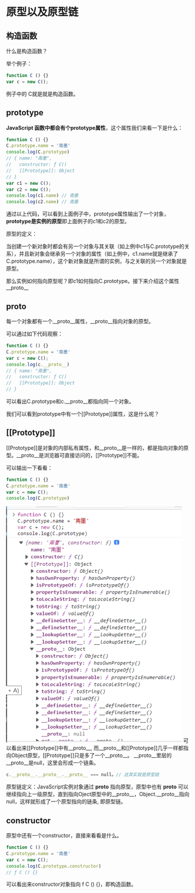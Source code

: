 # 原型以及原型链
## 构造函数
什么是构造函数？

举个例子：
```js
function C () {}
var c = new C();
```

例子中的 C就是就是构造函数。

## prototype

**JavaScript 函数中都会有个prototype属性**，这个属性我们来看一下是什么：

```js
function C () {}
C.prototype.name = '南墨'
console.log(C.prototype)
// { name: "南墨",
//   constructor: ƒ C()
//   [[Prototype]]: Object
// }
var c1 = new C();
var c2 = new C();
console.log(c1.name) // 南墨
console.log(c2.name) // 南墨
```
通过以上代码，可以看到上面例子中，prototype属性输出了一个对象，**prototype是实例的原型**即上面例子的c1和c2的原型。

原型的定义：

当创建一个新对象时都会有另一个对象与其关联（如上例中c1与C.prototype的关系），并且新对象会继承另一个对象的属性（如上例中，c1.name就是继承了C.prototype.name），这个新对象就是所谓的实例，与之关联的另一个对象就是原型。

那么实例如何指向原型呢？即c1如何指向C.prototype。接下来介绍这个属性__proto__

## __proto__

每一个对象都有一个__proto__属性，__proto__指向对象的原型。

可以通过如下代码观察：

```js
function C () {}
C.prototype.name = '南墨'
var c = new C();
console.log(c.__proto__)
// { name: "南墨",
//   constructor: ƒ C()
//   [[Prototype]]: Object
// }
```

可以看出C.prototype和c.__proto__都指向同一个对象。

我们可以看到prototype中有一个[[Prototype]]属性，这是什么呢？

## [[Prototype]]

[[Prototype]]是对象的内部私有属性，和__proto__是一样的，都是指向对象的原型。__proto__是浏览器可直接访问的，[[Prototype]]不能。

可以输出一下看看：

```js
function C () {}
C.prototype.name = '南墨'
var c = new C();
console.log(C.prototype)
```

![An imgae](./img/Protype.png)
可以看出来[[Prototype]]中有__proto__, 而__proto__和[[Prototype]]几乎一样都指向Object原型，[[Prototype]]只是多了一个__proto__。
__proto__里层的__proto__是null，这里会形成一个链条。

```js
c.__proto__.__proto__.__proto__ === null。// 这其实就是原型链
```

原型链定义：JavaScript实例对象通过 __proto__ 指向原型，原型中也有 __proto__ 可以继续指向上一级原型，直到指向Oject原型中的__proto__，Object.__proto__指向null，这样就形成了一个原型指向的链条, 即原型链。

## constructor

原型中还有一个constructor，直接来看看是什么。

```js
function C () {}
C.prototype.name = '南墨'
var c = new C();
console.log(C.prototype.constructor)
// ƒ C () {}
```

可以看出来constructor对象指向 f C () {}，即构造函数。
